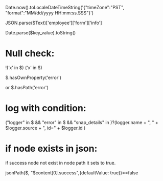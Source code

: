 Date.now().toLocaleDateTimeString('{\"timeZone\":\"PST\", "format":"MM/dd/yyyy HH:mm:ss.SSS"}')

 
JSON.parse($Text)['employee']['form']['info']

Date.parse($key_value).toString()



Null check:
==========

   !(‘x’ in $)
   (‘x’ in $)

   $.hasOwnProperty('error')

   or
   $.hasPath('error')



log with condition:
=====================

("logger" in $ && "error" in $  &&  "snap_details" in $)?($logger.name + ", " + $logger.source + ", id=" + $logger.id )


if node exists in json:
=======================



if success node not exist in node path it sets to true.

jsonPath($, "$content[0].success",{defaultValue: true})==false
